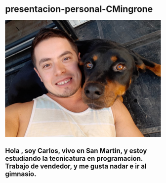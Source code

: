 # presentacion-personal-CMingrone


![Imagen text](2476bdd0-c414-4fbe-8902-9f25afa5e48b.jpg)

##  Hola , soy Carlos, vivo en San Martin, y estoy estudiando  la tecnicatura en programacion.  Trabajo de vendedor, y  me gusta nadar e ir al gimnasio.

